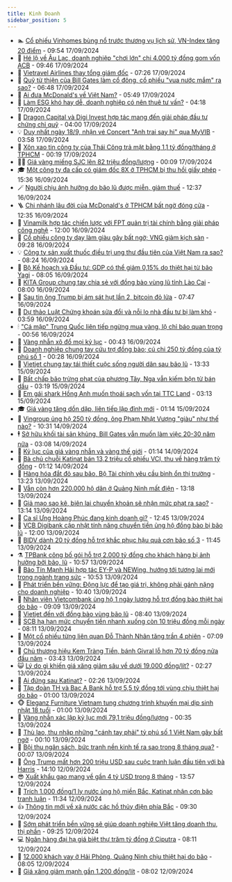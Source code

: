 ```yaml
---
title: Kinh Doanh
sidebar_position: 5
---
```


<!-- dantri-kinh-doanh:START -->
- 🏊 [Cổ phiếu Vinhomes bùng nổ trước thương vụ lịch sử, VN-Index tăng 20 điểm](https://dantri.com.vn/kinh-doanh/co-phieu-vinhomes-bung-no-truoc-thuong-vu-lich-su-vn-index-tang-20-diem-20240917165039905.htm) - 09:54 17/09/2024
- 🦆 [Hé lộ về Âu Lạc, doanh nghiệp &quot;chơi lớn&quot; chi 4.000 tỷ đồng gom vốn ACB](https://dantri.com.vn/kinh-doanh/he-lo-ve-au-lac-doanh-nghiep-choi-lon-chi-4000-ty-dong-gom-von-acb-20240917163547511.htm) - 09:46 17/09/2024
- 🦄 [Vietravel Airlines thay tổng giám đốc](https://dantri.com.vn/kinh-doanh/vietravel-airlines-thay-tong-giam-doc-20240917115029365.htm) - 07:26 17/09/2024
- 🌝 [Quỹ từ thiện của Bill Gates làm cổ đông, cổ phiếu &quot;vua nước mắm&quot; ra sao?](https://dantri.com.vn/kinh-doanh/quy-tu-thien-cua-bill-gates-lam-co-dong-co-phieu-vua-nuoc-mam-ra-sao-20240917132118488.htm) - 06:48 17/09/2024
- 💃 [Ai đưa McDonald&#39;s về Việt Nam?](https://dantri.com.vn/kinh-doanh/ai-dua-mcdonalds-ve-viet-nam-20240917120023316.htm) - 05:49 17/09/2024
- 🦏 [Làm ESG khó hay dễ, doanh nghiệp có nên thuê tư vấn?](https://dantri.com.vn/kinh-doanh/lam-esg-kho-hay-de-doanh-nghiep-co-nen-thue-tu-van-20240830080611977.htm) - 04:18 17/09/2024
- 🦩 [Dragon Capital và Digi Invest hợp tác mang đến giải pháp đầu tư chứng chỉ quỹ](https://dantri.com.vn/kinh-doanh/dragon-capital-va-digi-invest-hop-tac-mang-den-giai-phap-dau-tu-chung-chi-quy-20240917095256952.htm) - 04:00 17/09/2024
- 💡 [Duy nhất ngày 18/9, nhận vé Concert &quot;Anh trai say hi&quot; qua MyVIB](https://dantri.com.vn/kinh-doanh/duy-nhat-ngay-189-nhan-ve-concert-anh-trai-say-hi-qua-myvib-20240917105206492.htm) - 03:58 17/09/2024
- 🌊 [Xôn xao tin công ty của Thái Công trả mặt bằng 1,1 tỷ đồng/tháng ở TPHCM](https://dantri.com.vn/kinh-doanh/xon-xao-tin-cong-ty-cua-thai-cong-tra-mat-bang-11-ty-dongthang-o-tphcm-20240916200111609.htm) - 00:19 17/09/2024
- 🧑‍💻 [Giá vàng miếng SJC lên 82 triệu đồng/lượng](https://dantri.com.vn/kinh-doanh/gia-vang-mieng-sjc-len-82-trieu-dongluong-20240917002643151.htm) - 00:09 17/09/2024
- 🎓 [Một công ty đa cấp có giám đốc 8X ở TPHCM bị thu hồi giấy phép](https://dantri.com.vn/kinh-doanh/mot-cong-ty-da-cap-co-giam-doc-8x-o-tphcm-bi-thu-hoi-giay-phep-20240916165514678.htm) - 15:36 16/09/2024
- 🪄 [Người chịu ảnh hưởng do bão lũ được miễn, giảm thuế](https://dantri.com.vn/kinh-doanh/nguoi-chiu-anh-huong-do-bao-lu-duoc-mien-giam-thue-20240916175801644.htm) - 12:37 16/09/2024
- 🪜 [Chi nhánh lâu đời của McDonald&#39;s ở TPHCM bất ngờ đóng cửa](https://dantri.com.vn/kinh-doanh/chi-nhanh-lau-doi-cua-mcdonalds-o-tphcm-bat-ngo-dong-cua-20240916183946645.htm) - 12:35 16/09/2024
- 🦄 [Vinamilk hợp tác chiến lược với FPT quản trị tài chính bằng giải pháp công nghệ](https://dantri.com.vn/kinh-doanh/vinamilk-hop-tac-chien-luoc-voi-fpt-quan-tri-tai-chinh-bang-giai-phap-cong-nghe-20240916184415789.htm) - 12:00 16/09/2024
- 💯 [Cổ phiếu công ty dạy làm giàu gây bất ngờ; VNG giảm kịch sàn](https://dantri.com.vn/kinh-doanh/co-phieu-cong-ty-day-lam-giau-gay-bat-ngo-vng-giam-kich-san-20240916162244390.htm) - 09:28 16/09/2024
- 💡 [Công ty sản xuất thuốc điều trị ung thư đầu tiên của Việt Nam ra sao?](https://dantri.com.vn/kinh-doanh/cong-ty-san-xuat-thuoc-dieu-tri-ung-thu-dau-tien-cua-viet-nam-ra-sao-20240916111457337.htm) - 08:24 16/09/2024
- 🧰 [Bộ Kế hoạch và Đầu tư: GDP có thể giảm 0,15% do thiệt hại từ bão Yagi](https://dantri.com.vn/kinh-doanh/bo-ke-hoach-va-dau-tu-gdp-co-the-giam-015-do-thiet-hai-tu-bao-yagi-20240916132244044.htm) - 08:05 16/09/2024
- 🎊 [KITA Group chung tay chia sẻ với đồng bào vùng lũ tỉnh Lào Cai](https://dantri.com.vn/kinh-doanh/kita-group-chung-tay-chia-se-voi-dong-bao-vung-lu-tinh-lao-cai-20240916144556965.htm) - 08:00 16/09/2024
- 🔭 [Sau tin ông Trump bị ám sát hụt lần 2, bitcoin đỏ lửa](https://dantri.com.vn/kinh-doanh/sau-tin-ong-trump-bi-am-sat-hut-lan-2-bitcoin-do-lua-20240916141547798.htm) - 07:47 16/09/2024
- 💼 [Dự thảo Luật Chứng khoán sửa đổi và nỗi lo nhà đầu tư bị làm khó](https://dantri.com.vn/kinh-doanh/du-thao-luat-chung-khoan-sua-doi-va-noi-lo-nha-dau-tu-bi-lam-kho-20240916141835045.htm) - 03:59 16/09/2024
- 🕯 [&quot;Cá mập&quot; Trung Quốc liên tiếp ngừng mua vàng, lộ chỉ báo quan trọng](https://dantri.com.vn/kinh-doanh/ca-map-trung-quoc-lien-tiep-ngung-mua-vang-lo-chi-bao-quan-trong-20240910005954288.htm) - 00:56 16/09/2024
- 🫣 [Vàng nhẫn xô đổ mọi kỷ lục](https://dantri.com.vn/kinh-doanh/vang-nhan-xo-do-moi-ky-luc-20240916071321804.htm) - 00:43 16/09/2024
- 🤠 [Doanh nghiệp chung tay cứu trợ đồng bào; cú chi 250 tỷ đồng của tỷ phú số 1](https://dantri.com.vn/kinh-doanh/doanh-nghiep-chung-tay-cuu-tro-dong-bao-cu-chi-250-ty-dong-cua-ty-phu-so-1-20240916065915912.htm) - 00:28 16/09/2024
- 🌈 [Vietjet chung tay tái thiết cuộc sống người dân sau bão lũ](https://dantri.com.vn/kinh-doanh/vietjet-chung-tay-tai-thiet-cuoc-song-nguoi-dan-sau-bao-lu-20240915203313795.htm) - 13:33 15/09/2024
- 🦅 [Bất chấp bão trừng phạt của phương Tây, Nga vẫn kiếm bộn từ bán dầu](https://dantri.com.vn/kinh-doanh/bat-chap-bao-trung-phat-cua-phuong-tay-nga-van-kiem-bon-tu-ban-dau-20240913170420075.htm) - 03:19 15/09/2024
- 🌁 [Em gái shark Hồng Anh muốn thoái sạch vốn tại TTC Land](https://dantri.com.vn/kinh-doanh/em-gai-shark-hong-anh-muon-thoai-sach-von-tai-ttc-land-20240915084549304.htm) - 03:13 15/09/2024
- 🎓 [Giá vàng tăng dồn dập, liên tiếp lập đỉnh mới](https://dantri.com.vn/kinh-doanh/gia-vang-tang-don-dap-lien-tiep-lap-dinh-moi-20240914215633324.htm) - 01:14 15/09/2024
- 📝 [Vingroup ủng hộ 250 tỷ đồng, ông Phạm Nhật Vượng &quot;giàu&quot; như thế nào?](https://dantri.com.vn/kinh-doanh/vingroup-ung-ho-250-ty-dong-ong-pham-nhat-vuong-giau-nhu-the-nao-20240914100237563.htm) - 10:31 14/09/2024
- 🕴 [Sở hữu khối tài sản khủng, Bill Gates vẫn muốn làm việc 20-30 năm nữa](https://dantri.com.vn/kinh-doanh/so-huu-khoi-tai-san-khung-bill-gates-van-muon-lam-viec-20-30-nam-nua-20240914014151271.htm) - 03:08 14/09/2024
- 🧰 [Kỷ lục của giá vàng nhẫn và vàng thế giới](https://dantri.com.vn/kinh-doanh/ky-luc-cua-gia-vang-nhan-va-vang-the-gioi-20240914012127682.htm) - 01:14 14/09/2024
- 🤖 [Bà chủ chuỗi Katinat bán 13,2 triệu cổ phiếu VCI, thu về hàng trăm tỷ đồng](https://dantri.com.vn/kinh-doanh/ba-chu-chuoi-katinat-ban-132-trieu-co-phieu-vci-thu-ve-hang-tram-ty-dong-20240914065353116.htm) - 01:12 14/09/2024
- 🤠 [Hàng hóa đắt đỏ sau bão, Bộ Tài chính yêu cầu bình ổn thị trường](https://dantri.com.vn/kinh-doanh/hang-hoa-dat-do-sau-bao-bo-tai-chinh-yeu-cau-binh-on-thi-truong-20240913165305404.htm) - 13:23 13/09/2024
- 🌮 [Vẫn còn hơn 220.000 hộ dân ở Quảng Ninh mất điện](https://dantri.com.vn/kinh-doanh/van-con-hon-220000-ho-dan-o-quang-ninh-mat-dien-20240913172744064.htm) - 13:18 13/09/2024
- 🦄 [Giả mạo sao kê, biên lai chuyển khoản sẽ nhận mức phạt ra sao?](https://dantri.com.vn/kinh-doanh/gia-mao-sao-ke-bien-lai-chuyen-khoan-se-nhan-muc-phat-ra-sao-20240913173546808.htm) - 13:14 13/09/2024
- 👺 [Ca sĩ Ưng Hoàng Phúc đang kinh doanh gì?](https://dantri.com.vn/kinh-doanh/ca-si-ung-hoang-phuc-dang-kinh-doanh-gi-20240913154602612.htm) - 12:45 13/09/2024
- 🤗 [VCB Digibank cập nhật tính năng chuyển tiền ủng hộ đồng bào bị bão lũ](https://dantri.com.vn/kinh-doanh/vcb-digibank-cap-nhat-tinh-nang-chuyen-tien-ung-ho-dong-bao-bi-bao-lu-20240913175452951.htm) - 12:00 13/09/2024
- 💪 [BIDV dành 20 tỷ đồng hỗ trợ khắc phục hậu quả cơn bão số 3](https://dantri.com.vn/kinh-doanh/bidv-danh-20-ty-dong-ho-tro-khac-phuc-hau-qua-con-bao-so-3-20240913183033326.htm) - 11:45 13/09/2024
- ⚗️ [TPBank công bố gói hỗ trợ 2.000 tỷ đồng cho khách hàng bị ảnh hưởng bởi bão, lũ](https://dantri.com.vn/kinh-doanh/tpbank-cong-bo-goi-ho-tro-2000-ty-dong-cho-khach-hang-bi-anh-huong-boi-bao-lu-20240913175113381.htm) - 10:57 13/09/2024
- 🧠 [Bảo Tín Mạnh Hải hợp tác EY-P và NEWing, hướng tới tương lai mới trong ngành trang sức](https://dantri.com.vn/kinh-doanh/bao-tin-manh-hai-hop-tac-ey-p-va-newing-huong-toi-tuong-lai-moi-trong-nganh-trang-suc-20240913174425263.htm) - 10:53 13/09/2024
- 🗽 [Phát triển bền vững: Động lực để tạo giá trị, không phải gánh nặng cho doanh nghiệp](https://dantri.com.vn/kinh-doanh/phat-trien-ben-vung-dong-luc-de-tao-gia-tri-khong-phai-ganh-nang-cho-doanh-nghiep-20240913160324590.htm) - 10:40 13/09/2024
- 🫣 [Nhân viên Vietcombank ủng hộ 1 ngày lương hỗ trợ đồng bào thiệt hại do bão](https://dantri.com.vn/kinh-doanh/nhan-vien-vietcombank-ung-ho-1-ngay-luong-ho-tro-dong-bao-thiet-hai-do-bao-20240913160929071.htm) - 09:09 13/09/2024
- 🫣 [Vietjet đến với đồng bào vùng bão lũ](https://dantri.com.vn/kinh-doanh/vietjet-den-voi-dong-bao-vung-bao-lu-20240913151517251.htm) - 08:40 13/09/2024
- 🫣 [SCB hạ hạn mức chuyển tiền nhanh xuống còn 10 triệu đồng mỗi ngày](https://dantri.com.vn/kinh-doanh/scb-ha-han-muc-chuyen-tien-nhanh-xuong-con-10-trieu-dong-moi-ngay-20240913103829964.htm) - 08:11 13/09/2024
- 💂 [Một cổ phiếu từng liên quan Đỗ Thành Nhân tăng trần 4 phiên](https://dantri.com.vn/kinh-doanh/mot-co-phieu-tung-lien-quan-do-thanh-nhan-tang-tran-4-phien-20240913131827184.htm) - 07:09 13/09/2024
- 💫 [Chủ thương hiệu Kem Tràng Tiền, bánh Givral lỗ hơn 70 tỷ đồng nửa đầu năm](https://dantri.com.vn/kinh-doanh/chu-thuong-hieu-kem-trang-tien-banh-givral-lo-hon-70-ty-dong-nua-dau-nam-20240913081725138.htm) - 03:43 13/09/2024
- 😺 [Lý do gì khiến giá xăng giảm sâu về dưới 19.000 đồng/lít?](https://dantri.com.vn/kinh-doanh/ly-do-gi-khien-gia-xang-giam-sau-ve-duoi-19000-donglit-20240913083322567.htm) - 02:27 13/09/2024
- 🦆 [Ai đứng sau Katinat?](https://dantri.com.vn/kinh-doanh/ai-dung-sau-katinat-20240912173747652.htm) - 02:26 13/09/2024
- 👀 [Tập đoàn TH và Bac A Bank hỗ trợ 5,5 tỷ đồng tới vùng chịu thiệt hại do bão](https://dantri.com.vn/kinh-doanh/tap-doan-th-va-bac-a-bank-ho-tro-55-ty-dong-toi-vung-chiu-thiet-hai-do-bao-20240912225359953.htm) - 01:00 13/09/2024
- 🐵 [Eleganz Furniture Vietnam tung chương trình khuyến mại dịp sinh nhật 18 tuổi](https://dantri.com.vn/kinh-doanh/eleganz-furniture-vietnam-tung-chuong-trinh-khuyen-mai-dip-sinh-nhat-18-tuoi-20240912122554662.htm) - 01:00 13/09/2024
- 🤖 [Vàng nhẫn xác lập kỷ lục mới 79,1 triệu đồng/lượng](https://dantri.com.vn/kinh-doanh/vang-nhan-xac-lap-ky-luc-moi-791-trieu-dongluong-20240913072357612.htm) - 00:35 13/09/2024
- 💂 [Thù lao, thu nhập những &quot;cánh tay phải&quot; tỷ phú số 1 Việt Nam gây bất ngờ](https://dantri.com.vn/kinh-doanh/thu-lao-thu-nhap-nhung-canh-tay-phai-ty-phu-so-1-viet-nam-gay-bat-ngo-20240911090739368.htm) - 00:10 13/09/2024
- 🦆 [Bội thu ngân sách, bức tranh nền kinh tế ra sao trong 8 tháng qua?](https://dantri.com.vn/kinh-doanh/boi-thu-ngan-sach-buc-tranh-nen-kinh-te-ra-sao-trong-8-thang-qua-20240912104911658.htm) - 00:07 13/09/2024
- 🦅 [Ông Trump mất hơn 200 triệu USD sau cuộc tranh luận đầu tiên với bà Harris](https://dantri.com.vn/kinh-doanh/ong-trump-mat-hon-200-trieu-usd-sau-cuoc-tranh-luan-dau-tien-voi-ba-harris-20240912204304780.htm) - 14:10 12/09/2024
- 😎 [Xuất khẩu gạo mang về gần 4 tỷ USD trong 8 tháng](https://dantri.com.vn/kinh-doanh/xuat-khau-gao-mang-ve-gan-4-ty-usd-trong-8-thang-20240912204435102.htm) - 13:57 12/09/2024
- 🐎 [Trích 1.000 đồng/1 ly nước ủng hộ miền Bắc, Katinat nhận cơn bão tranh luận](https://dantri.com.vn/kinh-doanh/trich-1000-dong1-ly-nuoc-ung-ho-mien-bac-katinat-nhan-con-bao-tranh-luan-20240912181548473.htm) - 11:34 12/09/2024
- 👍 [Thông tin mới về xả nước các hồ thủy điện phía Bắc](https://dantri.com.vn/kinh-doanh/thong-tin-moi-ve-xa-nuoc-cac-ho-thuy-dien-phia-bac-20240912162131157.htm) - 09:30 12/09/2024
- 🦒 [Sớm phát triển bền vững sẽ giúp doanh nghiệp Việt tăng doanh thu, thị phần](https://dantri.com.vn/kinh-doanh/som-phat-trien-ben-vung-se-giup-doanh-nghiep-viet-tang-doanh-thu-thi-phan-20240912121335325.htm) - 09:25 12/09/2024
- 💻 [Ngân hàng đại hạ giá biệt thự trăm tỷ đồng ở Ciputra](https://dantri.com.vn/kinh-doanh/ngan-hang-dai-ha-gia-biet-thu-tram-ty-dong-o-ciputra-20240912002518018.htm) - 08:11 12/09/2024
- 👺 [12.000 khách vay ở Hải Phòng, Quảng Ninh chịu thiệt hại do bão](https://dantri.com.vn/kinh-doanh/12000-khach-vay-o-hai-phong-quang-ninh-chiu-thiet-hai-do-bao-20240912122142146.htm) - 08:05 12/09/2024
- 🧐 [Giá xăng giảm mạnh gần 1.200 đồng/lít](https://dantri.com.vn/kinh-doanh/gia-xang-giam-manh-gan-1200-donglit-20240912141430884.htm) - 08:02 12/09/2024<!-- dantri-kinh-doanh:END -->
